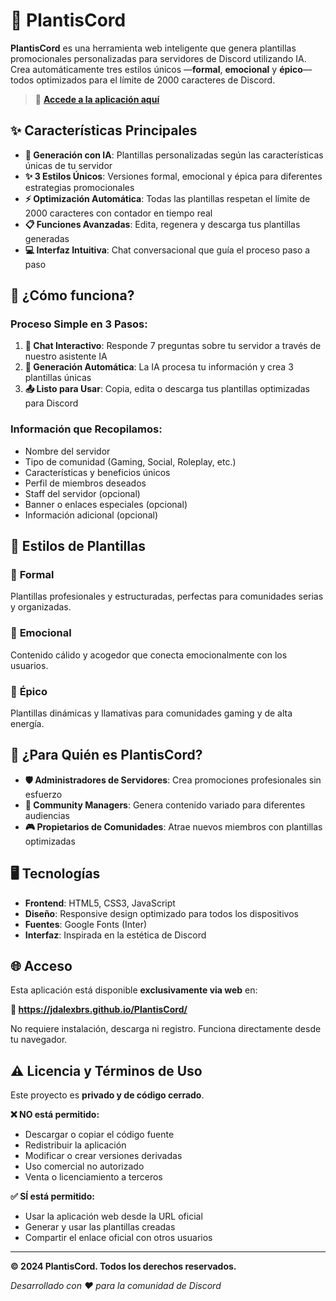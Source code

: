 # 🤖 PlantisCord

**PlantisCord** es una herramienta web inteligente que genera plantillas promocionales personalizadas para servidores de Discord utilizando IA. Crea automáticamente tres estilos únicos —**formal**, **emocional** y **épico**— todos optimizados para el límite de 2000 caracteres de Discord.

> 🔗 [**Accede a la aplicación aquí**](https://jdalexbrs.github.io/PlantisCord/)

## ✨ Características Principales

- **🤖 Generación con IA**: Plantillas personalizadas según las características únicas de tu servidor
- **✨ 3 Estilos Únicos**: Versiones formal, emocional y épica para diferentes estrategias promocionales
- **⚡ Optimización Automática**: Todas las plantillas respetan el límite de 2000 caracteres con contador en tiempo real
- **📋 Funciones Avanzadas**: Edita, regenera y descarga tus plantillas generadas
- **💻 Interfaz Intuitiva**: Chat conversacional que guía el proceso paso a paso

## 🚀 ¿Cómo funciona?

### Proceso Simple en 3 Pasos:

1. **💬 Chat Interactivo**: Responde 7 preguntas sobre tu servidor a través de nuestro asistente IA
2. **🎯 Generación Automática**: La IA procesa tu información y crea 3 plantillas únicas
3. **📤 Listo para Usar**: Copia, edita o descarga tus plantillas optimizadas para Discord

### Información que Recopilamos:

- Nombre del servidor
- Tipo de comunidad (Gaming, Social, Roleplay, etc.)
- Características y beneficios únicos
- Perfil de miembros deseados
- Staff del servidor (opcional)
- Banner o enlaces especiales (opcional)
- Información adicional (opcional)

## 🎨 Estilos de Plantillas

### 💼 **Formal**
Plantillas profesionales y estructuradas, perfectas para comunidades serias y organizadas.

### 💖 **Emocional**
Contenido cálido y acogedor que conecta emocionalmente con los usuarios.

### 👑 **Épico**
Plantillas dinámicas y llamativas para comunidades gaming y de alta energía.

## 👥 ¿Para Quién es PlantisCord?

- **🛡️ Administradores de Servidores**: Crea promociones profesionales sin esfuerzo
- **📢 Community Managers**: Genera contenido variado para diferentes audiencias  
- **🎮 Propietarios de Comunidades**: Atrae nuevos miembros con plantillas optimizadas

## 🖥️ Tecnologías

- **Frontend**: HTML5, CSS3, JavaScript
- **Diseño**: Responsive design optimizado para todos los dispositivos
- **Fuentes**: Google Fonts (Inter)
- **Interfaz**: Inspirada en la estética de Discord

## 🌐 Acceso

Esta aplicación está disponible **exclusivamente via web** en:

**🔗 https://jdalexbrs.github.io/PlantisCord/**

No requiere instalación, descarga ni registro. Funciona directamente desde tu navegador.

## ⚠️ Licencia y Términos de Uso

Este proyecto es **privado y de código cerrado**. 

**❌ NO está permitido:**
- Descargar o copiar el código fuente
- Redistribuir la aplicación
- Modificar o crear versiones derivadas
- Uso comercial no autorizado
- Venta o licenciamiento a terceros

**✅ SÍ está permitido:**
- Usar la aplicación web desde la URL oficial
- Generar y usar las plantillas creadas
- Compartir el enlace oficial con otros usuarios

---

**© 2024 PlantisCord. Todos los derechos reservados.**

*Desarrollado con ❤️ para la comunidad de Discord*
